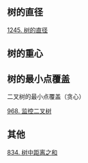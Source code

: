 ## 树的直径

[1245. 树的直径](https://leetcode-cn.com/problems/tree-diameter/)



## 树的重心



## 树的最小点覆盖

二叉树的最小点覆盖（贪心）

[968. 监控二叉树](https://leetcode-cn.com/problems/binary-tree-cameras/)



## 其他

[834. 树中距离之和](https://leetcode-cn.com/problems/sum-of-distances-in-tree/)

